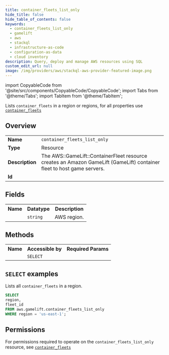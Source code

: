 ```yaml
---
title: container_fleets_list_only
hide_title: false
hide_table_of_contents: false
keywords:
  - container_fleets_list_only
  - gamelift
  - aws
  - stackql
  - infrastructure-as-code
  - configuration-as-data
  - cloud inventory
description: Query, deploy and manage AWS resources using SQL
custom_edit_url: null
image: /img/providers/aws/stackql-aws-provider-featured-image.png
---
```


import CopyableCode from '@site/src/components/CopyableCode/CopyableCode';
import Tabs from '@theme/Tabs';
import TabItem from '@theme/TabItem';

Lists <code>container_fleets</code> in a region or regions, for all properties use <a href="/providers/aws/serviceName/container_fleets/"><code>container_fleets</code></a>

## Overview
<table><tbody>
<tr><td><b>Name</b></td><td><code>container_fleets_list_only</code></td></tr>
<tr><td><b>Type</b></td><td>Resource</td></tr>
<tr><td><b>Description</b></td><td>The AWS::GameLift::ContainerFleet resource creates an Amazon GameLift (GameLift) container fleet to host game servers.</td></tr>
<tr><td><b>Id</b></td><td><CopyableCode code="aws.gamelift.container_fleets_list_only" /></td></tr>
</tbody></table>

## Fields
<table><tbody><tr><th>Name</th><th>Datatype</th><th>Description</th></tr><tr><td><CopyableCode code="region" /></td><td><code>string</code></td><td>AWS region.</td></tr>
</tbody></table>

## Methods

<table><tbody>
  <tr>
    <th>Name</th>
    <th>Accessible by</th>
    <th>Required Params</th>
  </tr>
  <tr>
    <td><CopyableCode code="list_resources" /></td>
    <td><code>SELECT</code></td>
    <td><CopyableCode code="region" /></td>
  </tr>
</tbody></table>

## `SELECT` examples
Lists all <code>container_fleets</code> in a region.
```sql
SELECT
region,
fleet_id
FROM aws.gamelift.container_fleets_list_only
WHERE region = 'us-east-1';
```


## Permissions

For permissions required to operate on the <code>container_fleets_list_only</code> resource, see <a href="/providers/aws/gamelift/container_fleets/#permissions"><code>container_fleets</code></a>


